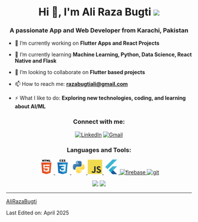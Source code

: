 <h1 align="center">Hi 👋, I'm Ali Raza Bugti <img height="40" src="https://emoji.gg/assets/emoji/7333-parrotdance.gif"></h1>
<h3 align="center">A passionate App and Web Developer from Karachi, Pakistan</h3>

<ul>
<li>
<p>🔭 I’m currently working on <strong>Flutter Apps and React Projects</strong></p>
</li>
<li>
<p>🌱 I’m currently learning <strong>Machine Learning, Python, Data Science, React Native and Flask</strong></p>
</li>
<li>
<p>👯 I’m looking to collaborate on <strong>Flutter based projects</strong></p>
</li>
<li>
<p>📫 How to reach me: <strong><a href="mailto:razabugtiali@gmail.com">razabugtiali@gmail.com</a></strong></p>
</li>
<li>
<p>⚡ What I like to do: <strong>Exploring new technologies, coding, and learning about AI/ML</strong></p>
</li>
</ul>

<h3 align="center">Connect with me:</h3>
<div align="center">
<p><a href="https://www.linkedin.com/in/ali-raza-bugti-42965a237/"><img src="https://img.shields.io/badge/LinkedIn-0077B5?style=for-the-badge&amp;logo=linkedin&amp;logoColor=white" alt="LinkedIn"></a>
<a href="mailto:razabugtiali@gmail.com"><img src="https://img.shields.io/badge/Gmail-D14836?style=for-the-badge&amp;logo=gmail&amp;logoColor=white" alt="Gmail"></a></p>
</div>

<h3 align="center">Languages and Tools:</h3>
<p align="center"> 
  <a href="https://www.w3.org/html/" target="_blank"> 
    <img src="https://raw.githubusercontent.com/devicons/devicon/master/icons/html5/html5-original-wordmark.svg" alt="html5" width="40" height="40"> 
  </a>
  <a href="https://www.w3schools.com/css/" target="_blank"> 
    <img src="https://raw.githubusercontent.com/devicons/devicon/master/icons/css3/css3-original-wordmark.svg" alt="css3" width="40" height="40"> 
  </a> 
  <a href="https://www.python.org" target="_blank"> 
    <img src="https://raw.githubusercontent.com/devicons/devicon/master/icons/python/python-original.svg" alt="python" width="40" height="40"> 
  </a>  
  <a href="https://developer.mozilla.org/en-US/docs/Web/JavaScript" target="_blank"> 
    <img src="https://raw.githubusercontent.com/devicons/devicon/master/icons/javascript/javascript-original.svg" alt="javascript" width="40" height="40"> 
  </a> 
  <a href="https://flutter.dev/" target="_blank"> 
    <img src="https://raw.githubusercontent.com/devicons/devicon/master/icons/flutter/flutter-original.svg" alt="flutter" width="40" height="40"> 
  </a> 
  <a href="https://firebase.google.com/" target="_blank"> 
    <img src="https://www.vectorlogo.zone/logos/firebase/firebase-icon.svg" alt="firebase" width="40" height="40"> 
  </a>
  <a href="https://git-scm.com/" target="_blank"> 
    <img src="https://www.vectorlogo.zone/logos/git-scm/git-scm-icon.svg" alt="git" width="40" height="40"> 
  </a>
</p>

<p align="center">
  <img height="150" src="https://github-readme-stats.vercel.app/api?username=AliRazaBugti&theme=react&show_icons=true&include_all_commits=true">
  <img height="150" src="https://github-readme-stats.vercel.app/api/top-langs/?username=AliRazaBugti&theme=react&layout=compact">
</p>
<hr>
<p><a href="https://github.com/AliRazaBugti">AliRazaBugti</a></p>
<p>Last Edited on: April 2025</p>
